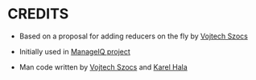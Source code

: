 # CREDITS

* Based on a proposal for adding reducers on the fly by [Vojtech Szocs](https://github.com/vojtechszocs)

* Initially used in [ManageIQ project](http://manageiq.org/)

* Man code written by [Vojtech Szocs](https://github.com/vojtechszocs) and [Karel Hala](https://github.com/karelhala)